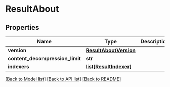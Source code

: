 # ResultAbout

## Properties
Name | Type | Description | Notes
------------ | ------------- | ------------- | -------------
**version** | [**ResultAboutVersion**](ResultAboutVersion.md) |  | [optional] 
**content_decompression_limit** | **str** |  | [optional] 
**indexers** | [**list[ResultIndexer]**](ResultIndexer.md) |  | [optional] 

[[Back to Model list]](../README.md#documentation-for-models) [[Back to API list]](../README.md#documentation-for-api-endpoints) [[Back to README]](../README.md)

